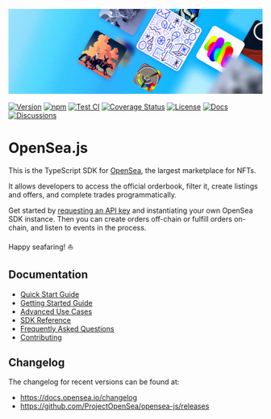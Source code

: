 <p align="center">
  <img src="./img/banner.png" />
</p>

[![Version][version-badge]][version-link]
[![npm][npm-badge]][npm-link]
[![Test CI][ci-badge]][ci-link]
[![Coverage Status][coverage-badge]][coverage-link]
[![License][license-badge]][license-link]
[![Docs][docs-badge]][docs-link]
[![Discussions][discussions-badge]][discussions-link]

# OpenSea.js <!-- omit in toc -->

This is the TypeScript SDK for [OpenSea](https://opensea.io), the largest marketplace for NFTs.

It allows developers to access the official orderbook, filter it, create listings and offers, and complete trades programmatically.

Get started by [requesting an API key](https://docs.opensea.io/reference/api-keys) and instantiating your own OpenSea SDK instance. Then you can create orders off-chain or fulfill orders on-chain, and listen to events in the process.

Happy seafaring! ⛵️

## Documentation

- [Quick Start Guide](developerDocs/quick-start.md)
- [Getting Started Guide](developerDocs/getting-started.md)
- [Advanced Use Cases](developerDocs/advanced-use-cases.md)
- [SDK Reference](https://projectopensea.github.io/opensea-js/)
- [Frequently Asked Questions](developerDocs/faq.md)
- [Contributing](developerDocs/contributing.md)

## Changelog

The changelog for recent versions can be found at:

- https://docs.opensea.io/changelog
- https://github.com/ProjectOpenSea/opensea-js/releases

[version-badge]: https://img.shields.io/github/package-json/v/ProjectOpenSea/opensea-js
[version-link]: https://github.com/ProjectOpenSea/opensea-js/releases
[npm-badge]: https://img.shields.io/npm/v/opensea-js?color=red
[npm-link]: https://www.npmjs.com/package/opensea-js
[ci-badge]: https://github.com/ProjectOpenSea/opensea-js/actions/workflows/code-quality.yml/badge.svg
[ci-link]: https://github.com/ProjectOpenSea/opensea-js/actions/workflows/code-quality.yml
[coverage-badge]: https://coveralls.io/repos/github/ProjectOpenSea/opensea-js/badge.svg?branch=main
[coverage-link]: https://coveralls.io/github/ProjectOpenSea/opensea-js?branch=main
[license-badge]: https://img.shields.io/github/license/ProjectOpenSea/opensea-js
[license-link]: https://github.com/ProjectOpenSea/opensea-js/blob/main/LICENSE
[docs-badge]: https://img.shields.io/badge/OpenSea.js-documentation-informational
[docs-link]: https://github.com/ProjectOpenSea/opensea-js#documentation
[discussions-badge]: https://img.shields.io/badge/OpenSea.js-discussions-blueviolet
[discussions-link]: https://github.com/ProjectOpenSea/opensea-js/discussions
